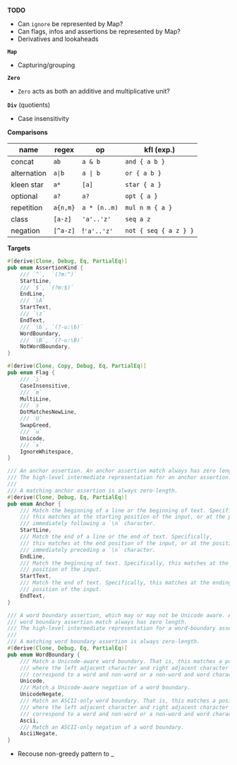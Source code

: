 **TODO**

- Can `ignore` be represented by Map?
- Can flags, infos and assertions be represented by Map?
- Derivatives and lookaheads

**`Map`**

- Capturing/grouping

**`Zero`**

- `Zero` acts as both an additive and multiplicative unit?

**`Div`** (quotients)

- Case insensitivity

**Comparisons**

| name | regex | op | kfl (exp.) |
| - | - | - | - |
| concat | `ab` | `a & b` | `and { a b }` |
| alternation | `a\|b` | `a \| b` | `or { a b }` |
| kleen star | `a*` | `[a]` | `star { a }`
| optional | `a?` | `a?` | `opt { a }` |
| repetition | `a{n,m}` | `a * (n..m)` | `mul n m { a }` |
| class | `[a-z]` | `'a'..'z'` | `seq a z` |
| negation | `[^a-z]` | !`'a'..'z'` | `not { seq { a z } }` |

**Targets**

```rust
#[derive(Clone, Debug, Eq, PartialEq)]
pub enum AssertionKind {
    /// `^`,  `(?m:^)`
    StartLine,
    /// `$`, `(?m:$)`
    EndLine,
    /// `\A`
    StartText,
    /// `\z`
    EndText,
    /// `\b`, `(?-u:\b)`
    WordBoundary,
    /// `\B`, `(?-u:\B)`
    NotWordBoundary,
}
```

```rust
#[derive(Clone, Copy, Debug, Eq, PartialEq)]
pub enum Flag {
    /// `i`
    CaseInsensitive,
    /// `m`
    MultiLine,
    /// `s`
    DotMatchesNewLine,
    /// `U`
    SwapGreed,
    /// `u`
    Unicode,
    /// `x`
    IgnoreWhitespace,
}
```

```rust
/// An anchor assertion. An anchor assertion match always has zero length.
/// The high-level intermediate representation for an anchor assertion.
///
/// A matching anchor assertion is always zero-length.
#[derive(Clone, Debug, Eq, PartialEq)]
pub enum Anchor {
    /// Match the beginning of a line or the beginning of text. Specifically,
    /// this matches at the starting position of the input, or at the position
    /// immediately following a `\n` character.
    StartLine,
    /// Match the end of a line or the end of text. Specifically,
    /// this matches at the end position of the input, or at the position
    /// immediately preceding a `\n` character.
    EndLine,
    /// Match the beginning of text. Specifically, this matches at the starting
    /// position of the input.
    StartText,
    /// Match the end of text. Specifically, this matches at the ending
    /// position of the input.
    EndText,
}

/// A word boundary assertion, which may or may not be Unicode aware. A
/// word boundary assertion match always has zero length.
/// The high-level intermediate representation for a word-boundary assertion.
///
/// A matching word boundary assertion is always zero-length.
#[derive(Clone, Debug, Eq, PartialEq)]
pub enum WordBoundary {
    /// Match a Unicode-aware word boundary. That is, this matches a position
    /// where the left adjacent character and right adjacent character
    /// correspond to a word and non-word or a non-word and word character.
    Unicode,
    /// Match a Unicode-aware negation of a word boundary.
    UnicodeNegate,
    /// Match an ASCII-only word boundary. That is, this matches a position
    /// where the left adjacent character and right adjacent character
    /// correspond to a word and non-word or a non-word and word character.
    Ascii,
    /// Match an ASCII-only negation of a word boundary.
    AsciiNegate,
}
```

- Recouse non-greedy pattern to _
